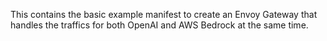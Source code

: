 This contains the basic example manifest to create an Envoy Gateway that handles
the traffics for both OpenAI and AWS Bedrock at the same time.
